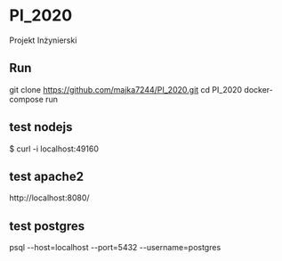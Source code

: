 # PI_2020
Projekt Inżynierski 
## Run 
git clone https://github.com/majka7244/PI_2020.git
cd PI_2020
docker-compose run 
## test nodejs 
$ curl -i localhost:49160
## test apache2
http://localhost:8080/
## test postgres 
psql --host=localhost --port=5432 --username=postgres